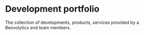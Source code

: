 # Development portfolio

The collection of developments, products, services provided by a Beovolytics and team members.
